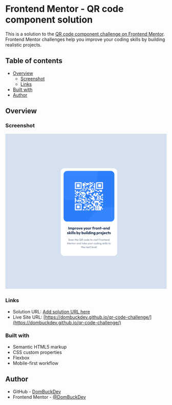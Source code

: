 # Frontend Mentor - QR code component solution

This is a solution to the [QR code component challenge on Frontend Mentor](https://www.frontendmentor.io/challenges/qr-code-component-iux_sIO_H). Frontend Mentor challenges help you improve your coding skills by building realistic projects.

## Table of contents

- [Overview](#overview)
  - [Screenshot](#screenshot)
  - [Links](#links)
- [Built with](#built-with)
- [Author](#author)

## Overview

### Screenshot

![](./finishedproduct.png)

### Links

- Solution URL: [Add solution URL here](https://your-solution-url.com)
- Live Site URL: [https://dombuckdev.github.io/qr-code-challenge/](https://dombuckdev.github.io/qr-code-challenge/)

### Built with

- Semantic HTML5 markup
- CSS custom properties
- Flexbox
- Mobile-first workflow

## Author

- GitHub - [DomBuckDev](https://github.com/DomBuckDev)
- Frontend Mentor - [@DomBuckDev](https://www.frontendmentor.io/profile/DomBuckDev)
